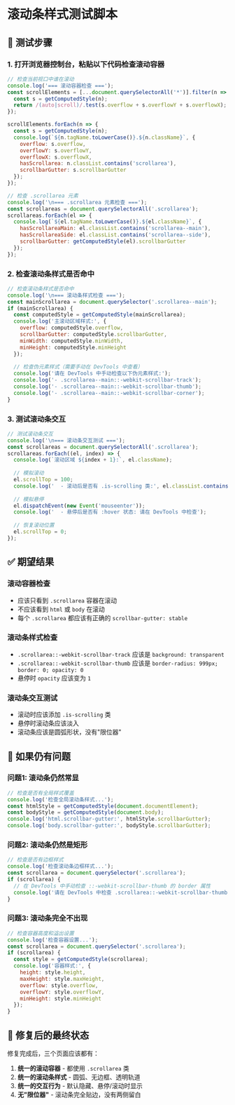 # 滚动条样式测试脚本

## 🧪 测试步骤

### 1. 打开浏览器控制台，粘贴以下代码检查滚动容器

```javascript
// 检查当前视口中谁在滚动
console.log('=== 滚动容器检查 ===');
const scrollElements = [...document.querySelectorAll('*')].filter(n => {
  const s = getComputedStyle(n);
  return /(auto|scroll)/.test(s.overflow + s.overflowY + s.overflowX);
});

scrollElements.forEach(n => {
  const s = getComputedStyle(n);
  console.log(`${n.tagName.toLowerCase()}.${n.className}`, {
    overflow: s.overflow,
    overflowY: s.overflowY,
    overflowX: s.overflowX,
    hasScrollarea: n.classList.contains('scrollarea'),
    scrollbarGutter: s.scrollbarGutter
  });
});

// 检查 .scrollarea 元素
console.log('\n=== .scrollarea 元素检查 ===');
const scrollareas = document.querySelectorAll('.scrollarea');
scrollareas.forEach(el => {
  console.log(`${el.tagName.toLowerCase()}.${el.className}`, {
    hasScrollareaMain: el.classList.contains('scrollarea--main'),
    hasScrollareaSide: el.classList.contains('scrollarea--side'),
    scrollbarGutter: getComputedStyle(el).scrollbarGutter
  });
});
```

### 2. 检查滚动条样式是否命中

```javascript
// 检查滚动条样式是否命中
console.log('\n=== 滚动条样式检查 ===');
const mainScrollarea = document.querySelector('.scrollarea--main');
if (mainScrollarea) {
  const computedStyle = getComputedStyle(mainScrollarea);
  console.log('主滚动区域样式:', {
    overflow: computedStyle.overflow,
    scrollbarGutter: computedStyle.scrollbarGutter,
    minWidth: computedStyle.minWidth,
    minHeight: computedStyle.minHeight
  });
  
  // 检查伪元素样式（需要手动在 DevTools 中查看）
  console.log('请在 DevTools 中手动检查以下伪元素样式:');
  console.log('- .scrollarea--main::-webkit-scrollbar-track');
  console.log('- .scrollarea--main::-webkit-scrollbar-thumb');
  console.log('- .scrollarea--main::-webkit-scrollbar-corner');
}
```

### 3. 测试滚动条交互

```javascript
// 测试滚动条交互
console.log('\n=== 滚动条交互测试 ===');
const scrollareas = document.querySelectorAll('.scrollarea');
scrollareas.forEach((el, index) => {
  console.log(`滚动区域 ${index + 1}:`, el.className);
  
  // 模拟滚动
  el.scrollTop = 100;
  console.log('  - 滚动后是否有 .is-scrolling 类:', el.classList.contains('is-scrolling'));
  
  // 模拟悬停
  el.dispatchEvent(new Event('mouseenter'));
  console.log('  - 悬停后是否有 :hover 状态: 请在 DevTools 中检查');
  
  // 恢复滚动位置
  el.scrollTop = 0;
});
```

## ✅ 期望结果

### 滚动容器检查
- 应该只看到 `.scrollarea` 容器在滚动
- 不应该看到 `html` 或 `body` 在滚动
- 每个 `.scrollarea` 都应该有正确的 `scrollbar-gutter: stable`

### 滚动条样式检查
- `.scrollarea::-webkit-scrollbar-track` 应该是 `background: transparent`
- `.scrollarea::-webkit-scrollbar-thumb` 应该是 `border-radius: 999px; border: 0; opacity: 0`
- 悬停时 `opacity` 应该变为 `1`

### 滚动条交互测试
- 滚动时应该添加 `.is-scrolling` 类
- 悬停时滚动条应该淡入
- 滚动条应该是圆弧形状，没有"限位器"

## 🚨 如果仍有问题

### 问题1: 滚动条仍然常显
```javascript
// 检查是否有全局样式覆盖
console.log('检查全局滚动条样式...');
const htmlStyle = getComputedStyle(document.documentElement);
const bodyStyle = getComputedStyle(document.body);
console.log('html.scrollbar-gutter:', htmlStyle.scrollbarGutter);
console.log('body.scrollbar-gutter:', bodyStyle.scrollbarGutter);
```

### 问题2: 滚动条仍然是矩形
```javascript
// 检查是否有边框样式
console.log('检查滚动条边框样式...');
const scrollarea = document.querySelector('.scrollarea');
if (scrollarea) {
  // 在 DevTools 中手动检查 ::-webkit-scrollbar-thumb 的 border 属性
  console.log('请在 DevTools 中检查 .scrollarea::-webkit-scrollbar-thumb 的 border 属性');
}
```

### 问题3: 滚动条完全不出现
```javascript
// 检查容器高度和溢出设置
console.log('检查容器设置...');
const scrollarea = document.querySelector('.scrollarea');
if (scrollarea) {
  const style = getComputedStyle(scrollarea);
  console.log('容器样式:', {
    height: style.height,
    maxHeight: style.maxHeight,
    overflow: style.overflow,
    overflowY: style.overflowY,
    minHeight: style.minHeight
  });
}
```

## 🎯 修复后的最终状态

修复完成后，三个页面应该都有：
1. **统一的滚动容器** - 都使用 `.scrollarea` 类
2. **统一的滚动条样式** - 圆弧、无边框、透明轨道
3. **统一的交互行为** - 默认隐藏、悬停/滚动时显示
4. **无"限位器"** - 滚动条完全贴边，没有两侧留白
